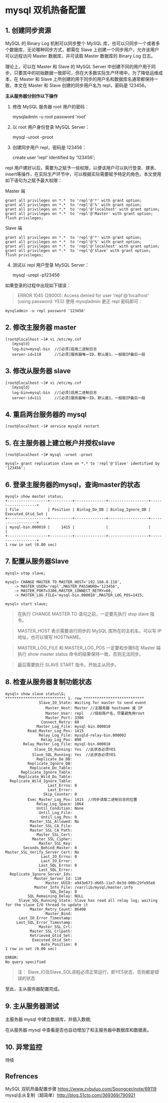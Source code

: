 # mysql 双机热备配置

## 1. 创建同步资源

MySQL 的 Binary Log 机制可以同步整个 MySQL 库，也可以只同步一个或者多个数据库，无论哪种同步方式，都需在 Slave 上创建一个同步用户，允许该用户可以远程访问 Master 数据库，并可读取 Master 数据库的 Binary Log 日志。

理论上，可以在 Master 和 Slave 的 MySQL Server 中创建不同的用户用于同步，只要其中的初始数据一致即可，但在大多数实际生产环境中，为了降低运维成本，在 Master 和 Slave 上所创建的用于同步的用户名和数据库名通常都保持一致，本文在 Master 和 Slave 创建的同步用户名为 repl，密码是 123456。


**主从服务器分别作以下操作**

1. 修改 MySQL 服务器 root 用户的密码：

    mysqladmin -u root password 'root'

2. 以 root 用户身份登录 MySQL Server：

    mysql -uroot -proot

3. 创建同步用户 repl，密码是 123456：

    create user 'repl' identified by  '123456';

repl 用户建好以后，需要为之赋予一些权限，以便该用户可以执行登录、建表、insert等操作，在实际生产环节中，可以根据实际需要赋予特定的角色，本文使用如下语句为之赋予最大权限：

Master 端
```
grant all privileges on *.*  to 'repl'@'*' with grant option;
grant all privileges on *.*  to 'repl'@'%' with grant option;
grant all privileges on *.*  to 'repl'@'localhost' with grant option;
grant all privileges on *.*  to 'repl'@'Master' with grant option;
flush privileges;
```

Slave 端
```
grant all privileges on *.*  to 'repl'@'*' with grant option;
grant all privileges on *.*  to 'repl'@'%' with grant option;
grant all privileges on *.*  to 'repl'@'localhost' with grant option;
grant all privileges on *.*  to 'repl'@'Slave' with grant option;
flush privileges;
```
4. 测试以 repl 用户登录 MySQL Server：

    mysql -urepl -p123456

如果登录的过程中出现如下错误：

> ERROR 1045 (28000): Access denied for user 'repl'@'localhost' (using password: YES)
使用 mysqladmin 更正 repl 密码即可：

    mysqladmin -u repl password '123456'


## 2. 修改主服务器 master
``` 
[root@localhost ~]# vi /etc/my.cnf
   [mysqld]
   log-bin=mysql-bin  //[必须]启用二进制日志
   server-id=110      //[必须]服务器唯一ID，默认是1，一般取IP最后一段
```
   
## 3. 修改从服务器 slave
```
[root@localhost ~]# vi /etc/my.cnf
   [mysqld]
   log-bin=mysql-bin  //[必须]启用二进制日志
   server-id=111      //[必须]服务器唯一ID，默认是1，一般取IP最后一段
```

## 4. 重启两台服务器的 mysql

	[root@localhost ~]# service mysqld restart


## 5. 在主服务器上建立帐户并授权slave

	[root@localhost ~]# mysql -uroot -proot

	mysql> grant replication slave on *.* to 'repl'@'Slave' identified by '123456';


## 6. 登录主服务器的mysql，查询master的状态

```
mysql> show master status;
+------------------+----------+--------------+------------------+-------------------+
| File             | Position | Binlog_Do_DB | Binlog_Ignore_DB | Executed_Gtid_Set |
+------------------+----------+--------------+------------------+-------------------+
| mysql-bin.000010 |     1415 |              |                  |                   |
+------------------+----------+--------------+------------------+-------------------+
1 row in set (0.00 sec)
```

## 7. 配置从服务器Slave
```
mysql> stop slave;

mysql> CHANGE MASTER TO MASTER_HOST='192.168.0.110',
    -> MASTER_USER='repl',MASTER_PASSWORD='123456',
    -> MASTER_PORT=3306,MASTER_CONNECT_RETRY=60,
    -> MASTER_LOG_FILE='mysql-bin.000010',MASTER_LOG_POS=1415;

mysql> start slave;
```

> 在执行 CHANGE MASTER TO 语句之前，一定要先执行 stop slave 指令。

> MASTER_HOST 表示需要进行同步的 MySQL 库所在的主机名，可以写 IP 地址，也可以填写 HOSTNAME。

> MASTER_LOG_FILE 和 MASTER_LOG_POS 一定要和步骤6在 Master 端执行 show master status 命令的结果保持一致，否则无法同步。

> 最后需要执行 SLAVE START 指令，开始主从同步。


## 8. 检查从服务器复制功能状态
```
mysql> show slave status\G;
*************************** 1. row ***************************
               Slave_IO_State: Waiting for master to send event
                  Master_Host: Master //主服务器 hostname 或 IP
                  Master_User: repl   //授权账户名，尽量避免用root
                  Master_Port: 3306
                Connect_Retry: 60
              Master_Log_File: mysql-bin.000010
          Read_Master_Log_Pos: 1415
               Relay_Log_File: mysqld-relay-bin.000002
                Relay_Log_Pos: 890
        Relay_Master_Log_File: mysql-bin.000010
             Slave_IO_Running: Yes  //此状态必须YES
            Slave_SQL_Running: Yes  //此状态必须YES
              Replicate_Do_DB: 
          Replicate_Ignore_DB: 
           Replicate_Do_Table: 
       Replicate_Ignore_Table: 
      Replicate_Wild_Do_Table: 
  Replicate_Wild_Ignore_Table: 
                   Last_Errno: 0
                   Last_Error: 
                 Skip_Counter: 0
          Exec_Master_Log_Pos: 1415  //同步读取二进制日志的位置
              Relay_Log_Space: 1064
              Until_Condition: None
               Until_Log_File: 
                Until_Log_Pos: 0
           Master_SSL_Allowed: No
           Master_SSL_CA_File: 
           Master_SSL_CA_Path: 
              Master_SSL_Cert: 
            Master_SSL_Cipher: 
               Master_SSL_Key: 
        Seconds_Behind_Master: 0
Master_SSL_Verify_Server_Cert: No
                Last_IO_Errno: 0
                Last_IO_Error: 
               Last_SQL_Errno: 0
               Last_SQL_Error: 
  Replicate_Ignore_Server_Ids: 
             Master_Server_Id: 110
                  Master_UUID: a943e673-d665-11e7-8e3d-000c29fe95e6
             Master_Info_File: /var/lib/mysql/master.info
                    SQL_Delay: 0
          SQL_Remaining_Delay: NULL
      Slave_SQL_Running_State: Slave has read all relay log; waiting for the slave I/O thread to update it
           Master_Retry_Count: 86400
                  Master_Bind: 
      Last_IO_Error_Timestamp: 
     Last_SQL_Error_Timestamp: 
               Master_SSL_Crl: 
           Master_SSL_Crlpath: 
           Retrieved_Gtid_Set: 
            Executed_Gtid_Set: 
                Auto_Position: 0
1 row in set (0.00 sec)

ERROR: 
No query specified
```

> 注： Slave_IO及Slave_SQL进程必须正常运行，即YES状态，否则都是错误的状态

至此，主从服务器配置完成。


## 9. 主从服务器测试

主服务器 mysql 中建立数据库，并插入数据;

在从服务器 mysql 中查看是否也自动增加了和主服务器中数据库和数据表。


## 10. 异常监控
待续







## Refrences
MySQL 双机热备配置步骤 https://www.zybuluo.com/Spongcer/note/69119
mysql主从复制（超简单）http://blog.51cto.com/369369/790921